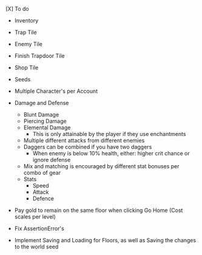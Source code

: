 [X] To do
* Inventory
* Trap Tile
* Enemy Tile
* Finish Trapdoor Tile
* Shop Tile
* Seeds
* Multiple Character's per Account
* Damage and Defense
  * Blunt Damage
  * Piercing Damage
  * Elemental Damage
    * This is only attainable by the player if they use enchantments
  * Multiple different attacks from different enemies
  * Daggers can be combined if you have two daggers
    * When enemy is below 10% health, either: higher crit chance or ignore defense
  * Mix and matching is encouraged by different stat bonuses per combo of gear
  * Stats
    * Speed
    * Attack
    * Defence
* Pay gold to remain on the same floor when clicking Go Home (Cost scales per level)

* Fix AssertionError's
* Implement Saving and Loading for Floors, as well as Saving the changes to the world seed

